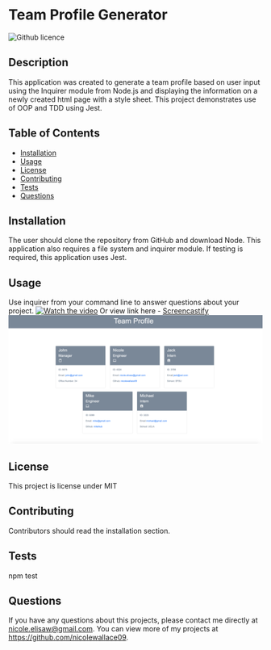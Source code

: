 # Team Profile Generator 
![Github licence](http://img.shields.io/badge/license-MIT-blue.svg)

## Description 
This application was created to generate a team profile based on user input using the Inquirer module from Node.js and displaying the information on a newly created html page with a style sheet. This project demonstrates use of OOP and TDD using Jest. 
 
## Table of Contents
* [Installation](#installation)
* [Usage](#usage)
* [License](#license)
* [Contributing](#contributing)
* [Tests](#tests)
* [Questions](#questions)

## Installation 
The user should clone the repository from GitHub and download Node. This application also requires a file system and inquirer module. If testing is required, this application uses Jest. 

## Usage 
Use inquirer from your command line to answer questions about your project.
[![Watch the video](".assets/image/videoimg.png")](https://drive.google.com/file/d/1tWZNaLaSKDgV-UohblVVEdnwex9nPzDj/view)
Or view link here - [Screencastify](https://drive.google.com/file/d/1tWZNaLaSKDgV-UohblVVEdnwex9nPzDj/view)<br>
<img src="./assets/image/samplepage.png">

## License 
This project is license under MIT

## Contributing 
Contributors should read the installation section. 

## Tests
npm test

## Questions
If you have any questions about this projects, please contact me directly at nicole.elisaw@gmail.com. You can view more of my projects at https://github.com/nicolewallace09.